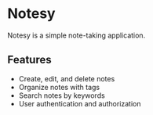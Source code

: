 # Notesy

Notesy is a simple note-taking application.

## Features

- Create, edit, and delete notes
- Organize notes with tags
- Search notes by keywords
- User authentication and authorization

